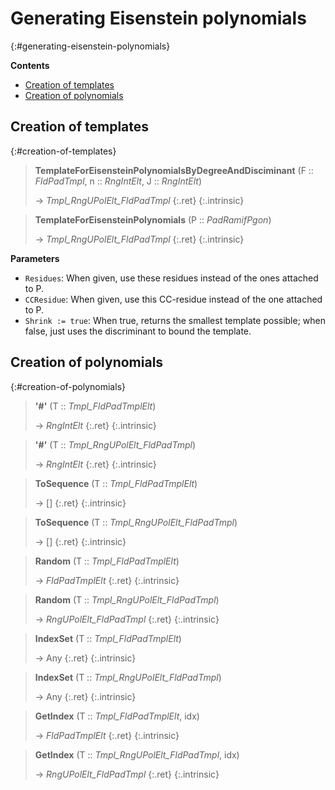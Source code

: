# Generating Eisenstein polynomials
{:#generating-eisenstein-polynomials}



**Contents**
* [Creation of templates](#creation-of-templates)
* [Creation of polynomials](#creation-of-polynomials)

## Creation of templates
{:#creation-of-templates}

<a id="TemplateForEisensteinPolynomialsByDegreeAndDisciminant"></a><a id="TemplateForEisensteinPolynomialsByDegreeAndDisciminant--FldPadTmpl--etc"></a><a id="TemplateForEisensteinPolynomialsByDegreeAndDisciminant--FldPadTmpl--RngIntElt--RngIntElt"></a>
> **TemplateForEisensteinPolynomialsByDegreeAndDisciminant** (F :: *FldPadTmpl*, n :: *RngIntElt*, J :: *RngIntElt*)
> 
> -> *Tmpl_RngUPolElt_FldPadTmpl*
> {:.ret}
{:.intrinsic}


<a id="TemplateForEisensteinPolynomials"></a><a id="TemplateForEisensteinPolynomials--PadRamifPgon"></a>
> **TemplateForEisensteinPolynomials** (P :: *PadRamifPgon*)
> 
> -> *Tmpl_RngUPolElt_FldPadTmpl*
> {:.ret}
{:.intrinsic}

**Parameters**
- `Residues`: When given, use these residues instead of the ones attached to P.
- `CCResidue`: When given, use this CC-residue instead of the one attached to P.
- `Shrink := true`: When true, returns the smallest template possible; when false, just uses the discriminant to bound the template.

## Creation of polynomials
{:#creation-of-polynomials}

<a id="#"></a><a id="#--Tmpl_FldPadTmplElt"></a>
> **\'#\'** (T :: *Tmpl_FldPadTmplElt*)
> 
> -> *RngIntElt*
> {:.ret}
{:.intrinsic}


<a id="#-2"></a><a id="#--Tmpl_RngUPolElt_FldPadTmpl"></a>
> **\'#\'** (T :: *Tmpl_RngUPolElt_FldPadTmpl*)
> 
> -> *RngIntElt*
> {:.ret}
{:.intrinsic}


<a id="ToSequence"></a><a id="ToSequence--Tmpl_FldPadTmplElt"></a>
> **ToSequence** (T :: *Tmpl_FldPadTmplElt*)
> 
> -> []
> {:.ret}
{:.intrinsic}


<a id="ToSequence-2"></a><a id="ToSequence--Tmpl_RngUPolElt_FldPadTmpl"></a>
> **ToSequence** (T :: *Tmpl_RngUPolElt_FldPadTmpl*)
> 
> -> []
> {:.ret}
{:.intrinsic}


<a id="Random"></a><a id="Random--Tmpl_FldPadTmplElt"></a>
> **Random** (T :: *Tmpl_FldPadTmplElt*)
> 
> -> *FldPadTmplElt*
> {:.ret}
{:.intrinsic}


<a id="Random-2"></a><a id="Random--Tmpl_RngUPolElt_FldPadTmpl"></a>
> **Random** (T :: *Tmpl_RngUPolElt_FldPadTmpl*)
> 
> -> *RngUPolElt_FldPadTmpl*
> {:.ret}
{:.intrinsic}


<a id="IndexSet"></a><a id="IndexSet--Tmpl_FldPadTmplElt"></a>
> **IndexSet** (T :: *Tmpl_FldPadTmplElt*)
> 
> -> Any
> {:.ret}
{:.intrinsic}


<a id="IndexSet-2"></a><a id="IndexSet--Tmpl_RngUPolElt_FldPadTmpl"></a>
> **IndexSet** (T :: *Tmpl_RngUPolElt_FldPadTmpl*)
> 
> -> Any
> {:.ret}
{:.intrinsic}


<a id="GetIndex"></a><a id="GetIndex--Tmpl_FldPadTmplElt--etc"></a><a id="GetIndex--Tmpl_FldPadTmplElt--any"></a>
> **GetIndex** (T :: *Tmpl_FldPadTmplElt*, idx)
> 
> -> *FldPadTmplElt*
> {:.ret}
{:.intrinsic}


<a id="GetIndex-2"></a><a id="GetIndex--Tmpl_RngUPolElt_FldPadTmpl--etc"></a><a id="GetIndex--Tmpl_RngUPolElt_FldPadTmpl--any"></a>
> **GetIndex** (T :: *Tmpl_RngUPolElt_FldPadTmpl*, idx)
> 
> -> *RngUPolElt_FldPadTmpl*
> {:.ret}
{:.intrinsic}


